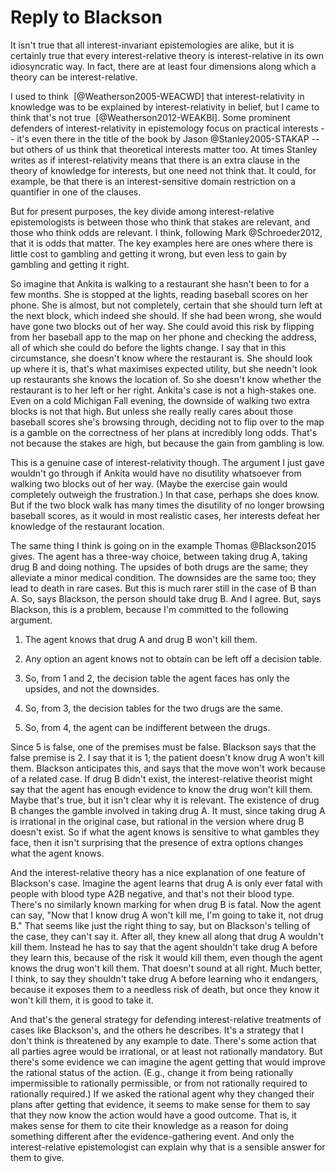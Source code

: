 # Reply to Blackson

It isn't true that all interest-invariant epistemologies are alike, but
it is certainly true that every interest-relative theory is
interest-relative in its own idiosyncratic way. In fact, there are at
least four dimensions along which a theory can be interest-relative.

I used to think  [@Weatherson2005-WEACWD] that interest-relativity in
knowledge was to be explained by interest-relativity in belief, but I
came to think that's not true  [@Weatherson2012-WEAKBI]. Some prominent
defenders of interest-relativity in epistemology focus on practical
interests -- it's even there in the title of the book by Jason
@Stanley2005-STAKAP -- but others of us think that theoretical interests
matter too. At times Stanley writes as if interest-relativity means that
there is an extra clause in the theory of knowledge for interests, but
one need not think that. It could, for example, be that there is an
interest-sensitive domain restriction on a quantifier in one of the
clauses.

But for present purposes, the key divide among interest-relative
epistemologists is between those who think that stakes are relevant, and
those who think odds are relevant. I think, following Mark
@Schroeder2012, that it is odds that matter. The key examples here are
ones where there is little cost to gambling and getting it wrong, but
even less to gain by gambling and getting it right.

So imagine that Ankita is walking to a restaurant she hasn't been to for
a few months. She is stopped at the lights, reading baseball scores on
her phone. She is almost, but not completely, certain that she should
turn left at the next block, which indeed she should. If she had been
wrong, she would have gone two blocks out of her way. She could avoid
this risk by flipping from her baseball app to the map on her phone and
checking the address, all of which she could do before the lights
change. I say that in this circumstance, she doesn't know where the
restaurant is. She should look up where it is, that's what maximises
expected utility, but she needn't look up restaurants she knows the
location of. So she doesn't know whether the restaurant is to her left
or her right. Ankita's case is not a high-stakes one. Even on a cold
Michigan Fall evening, the downside of walking two extra blocks is not
that high. But unless she really really cares about those baseball
scores she's browsing through, deciding not to flip over to the map is a
gamble on the correctness of her plans at incredibly long odds. That's
not because the stakes are high, but because the gain from gambling is
low.

This is a genuine case of interest-relativity though. The argument I
just gave wouldn't go through if Ankita would have no disutility
whatsoever from walking two blocks out of her way. (Maybe the exercise
gain would completely outweigh the frustration.) In that case, perhaps
she does know. But if the two block walk has many times the disutility
of no longer browsing baseball scores, as it would in most realistic
cases, her interests defeat her knowledge of the restaurant location.

The same thing I think is going on in the example Thomas @Blackson2015
gives. The agent has a three-way choice, between taking drug A, taking
drug B and doing nothing. The upsides of both drugs are the same; they
alleviate a minor medical condition. The downsides are the same too;
they lead to death in rare cases. But this is much rarer still in the
case of B than A. So, says Blackson, the person should take drug B. And
I agree. But, says Blackson, this is a problem, because I'm committed to
the following argument.

1.  The agent knows that drug A and drug B won't kill them.

2.  Any option an agent knows not to obtain can be left off a decision
    table.

3.  So, from 1 and 2, the decision table the agent faces has only the
    upsides, and not the downsides.

4.  So, from 3, the decision tables for the two drugs are the same.

5.  So, from 4, the agent can be indifferent between the drugs.

Since 5 is false, one of the premises must be false. Blackson says that
the false premise is 2. I say that it is 1; the patient doesn't know
drug A won't kill them. Blackson anticipates this, and says that the
move won't work because of a related case. If drug B didn't exist, the
interest-relative theorist might say that the agent has enough evidence
to know the drug won't kill them. Maybe that's true, but it isn't clear
why it is relevant. The existence of drug B changes the gamble involved
in taking drug A. It must, since taking drug A is irrational in the
original case, but rational in the version where drug B doesn't exist.
So if what the agent knows is sensitive to what gambles they face, then
it isn't surprising that the presence of extra options changes what the
agent knows.

And the interest-relative theory has a nice explanation of one feature
of Blackson's case. Imagine the agent learns that drug A is only ever
fatal with people with blood type A2B negative, and that's not their
blood type. There's no similarly known marking for when drug B is fatal.
Now the agent can say, "Now that I know drug A won't kill me, I'm going
to take it, not drug B." That seems like just the right thing to say,
but on Blackson's telling of the case, they can't say it. After all,
they knew all along that drug A wouldn't kill them. Instead he has to
say that the agent shouldn't take drug A before they learn this, because
of the risk it would kill them, even though the agent knows the drug
won't kill them. That doesn't sound at all right. Much better, I think,
to say they shouldn't take drug A before learning who it endangers,
because it exposes them to a needless risk of death, but once they know
it won't kill them, it is good to take it.

And that's the general strategy for defending interest-relative
treatments of cases like Blackson's, and the others he describes. It's a
strategy that I don't think is threatened by any example to date.
There's some action that all parties agree would be irrational, or at
least not rationally mandatory. But there's some evidence we can imagine
the agent getting that would improve the rational status of the action.
(E.g., change it from being rationally impermissible to rationally
permissible, or from not rationally required to rationally required.) If
we asked the rational agent why they changed their plans after getting
that evidence, it seems to make sense for them to say that they now know
the action would have a good outcome. That is, it makes sense for them
to cite their knowledge as a reason for doing something different after
the evidence-gathering event. And only the interest-relative
epistemologist can explain why that is a sensible answer for them to
give.
